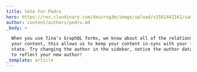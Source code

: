 ```yaml
---
title: Vote For Pedro
hero: https://res.cloudinary.com/deuzrsg3m/image/upload/v1581442161/samples/food/pot-mussels.jpg
author: content/authors/pedro.md
_body: >

  When you use Tina's GraphQL forms, we know about all of the relationships in
  your content, this allows us to keep your content in-sync with your form
  state. Try changing the author in the sidebar, notice the author data changes
  to reflect your new author!
_template: article
---
```


